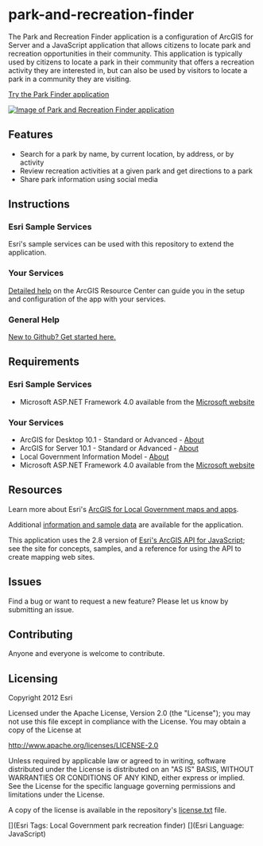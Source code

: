 # park-and-recreation-finder

The Park and Recreation Finder application is a configuration of ArcGIS for Server and a JavaScript application
that allows citizens to locate park and recreation opportunities in their community. This application is typically
used by citizens to locate a park in their community that offers a recreation activity they are interested in, but
can also be used by visitors to locate a park in a community they are visiting.

[Try the Park Finder application](http://localgovtemplates2.esri.com/ParkFinder/default.htm)

[![Image of Park and Recreation Finder application](https://raw.github.com/Esri/park-and-recreation-finder/master/park-and-recreation-finder.png "Park and Recreation Finder application")](http://localgovtemplates2.esri.com/ParkFinder/default.htm)

## Features

* Search for a park by name, by current location, by address, or by activity
* Review recreation activities at a given park and get directions to a park
* Share park information using social media

## Instructions

### Esri Sample Services

Esri's sample services can be used with this repository to extend the application.

### Your Services

[Detailed help](http://resources.arcgis.com/en/help/localgovernment/10.1/index.html#/What_is_Park_and_Recreation_Finder/028s00000003000000/)
on the ArcGIS Resource Center can guide you in the setup and configuration of the app with your services.

### General Help
[New to Github? Get started here.](http://htmlpreview.github.com/?https://github.com/Esri/esri.github.com/blob/master/help/esri-getting-to-know-github.html)

## Requirements

### Esri Sample Services

* Microsoft ASP.NET Framework 4.0 available from the [Microsoft website](http://www.microsoft.com/en-us/download/details.aspx?id=17851)

### Your Services

* ArcGIS for Desktop 10.1 - Standard or Advanced - [About](http://www.esri.com/software/arcgis/arcgis-for-desktop)
* ArcGIS for Server 10.1 - Standard or Advanced - [About](http://www.esri.com/software/arcgis/arcgisserver)
* Local Government Information Model - [About](http://www.arcgis.com/home/item.html?id=5f799e6d23d94e25b5aaaf2a58e63fb1)
* Microsoft ASP.NET Framework 4.0 available from the [Microsoft website](http://www.microsoft.com/en-us/download/details.aspx?id=17851)

## Resources

Learn more about Esri's [ArcGIS for Local Government maps and apps](http://resources.arcgis.com/en/communities/local-government/).

Additional [information and sample data](http://www.arcgis.com/home/item.html?id=a57e96b9240e4311b7fd863b80a6d389)
are available for the application.

This application uses the 2.8 version of
[Esri's ArcGIS API for JavaScript](http://help.arcgis.com/en/webapi/javascript/arcgis/index.html);
see the site for concepts, samples, and a reference for using the API to create mapping web sites.

## Issues

Find a bug or want to request a new feature?  Please let us know by submitting an issue.

## Contributing

Anyone and everyone is welcome to contribute.

## Licensing

Copyright 2012 Esri

Licensed under the Apache License, Version 2.0 (the "License");
you may not use this file except in compliance with the License.
You may obtain a copy of the License at

   http://www.apache.org/licenses/LICENSE-2.0

Unless required by applicable law or agreed to in writing, software
distributed under the License is distributed on an "AS IS" BASIS,
WITHOUT WARRANTIES OR CONDITIONS OF ANY KIND, either express or implied.
See the License for the specific language governing permissions and
limitations under the License.

A copy of the license is available in the repository's
[license.txt](https://raw.github.com/Esri/park-and-recreation-finder/master/license.txt) file.

[](Esri Tags: Local Government park recreation finder)
[](Esri Language: JavaScript)
